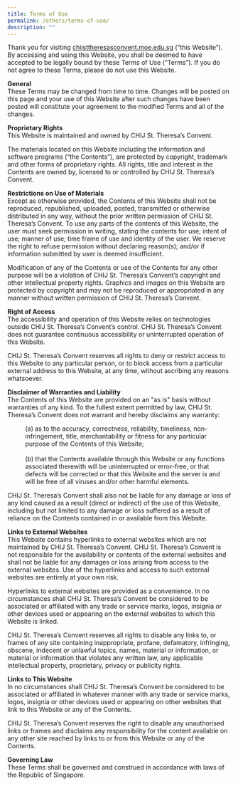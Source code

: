 ```yaml
---
title: Terms of Use
permalink: /others/terms-of-use/
description: ""
---
```

<p>Thank you for visiting&nbsp;<a href="https://chijsttheresasconvent.moe.edu.sg/" target="">chijsttheresasconvent.moe.edu.sg</a>&nbsp;(&ldquo;this Website&rdquo;). By accessing and using this Website, you shall be deemed to have accepted to be legally bound by these Terms of Use (&ldquo;Terms&rdquo;). If you do not agree to these Terms, please do not use this Website.</p>
<p><strong>General<br /></strong>These Terms may be changed from time to time. Changes will be posted on this page and your use of this Website after such changes have been posted will constitute your agreement to the modified Terms and all of the changes.</p>
<p><strong>Proprietary Rights<br /></strong>This Website is maintained and owned by CHIJ St. Theresa&rsquo;s Convent.</p>
<p>The materials located on this Website including the information and software programs (&ldquo;the Contents&rdquo;), are protected by copyright, trademark and other forms of proprietary rights. All rights, title and interest in the Contents are owned by, licensed to or controlled by CHIJ St. Theresa&rsquo;s Convent.</p>
<p><strong>Restrictions on Use of Materials<br /></strong>Except as otherwise provided, the Contents of this Website shall not be reproduced, republished, uploaded, posted, transmitted or otherwise distributed in any way, without the prior written permission of CHIJ St. Theresa&rsquo;s Convent. To use any parts of the contents of this Website, the user must seek permission in writing, stating the contents for use; intent of use; manner of use; time frame of use and identity of the user. We reserve the right to refuse permission without declaring reason(s); and/or if information submitted by user is deemed insufficient.&nbsp;</p>
<p>Modification of any of the Contents or use of the Contents for any other purpose will be a violation of CHIJ St. Theresa&rsquo;s Convent&rsquo;s copyright and other intellectual property rights. Graphics and images on this Website are protected by copyright and may not be reproduced or appropriated in any manner without written permission of CHIJ St. Theresa&rsquo;s Convent.</p>
<p><strong>Right of Access<br /></strong>The accessibility and operation of this Website relies on technologies outside CHIJ St. Theresa&rsquo;s Convent&rsquo;s control. CHIJ St. Theresa&rsquo;s Convent does not guarantee continuous accessibility or uninterrupted operation of this Website.&nbsp;</p>
<p>CHIJ St. Theresa&rsquo;s Convent reserves all rights to deny or restrict access to this Website to any particular person, or to block access from a particular external address to this Website, at any time, without ascribing any reasons whatsoever.</p>
<p><strong>Disclaimer of Warranties and Liability<br /></strong>The Contents of this Website are provided on an "as is" basis without warranties of any kind. To the fullest extent permitted by law, CHIJ St. Theresa&rsquo;s Convent does not warrant and hereby disclaims any warranty:&nbsp;</p>
<div style="padding-left: 40px;">(a) as to the accuracy, correctness, reliability, timeliness, non-infringement, title, merchantability or fitness for any particular purpose of the Contents of this Website;</div>
<div style="padding-left: 40px;">&nbsp;</div>
<div style="padding-left: 40px;">(b) that the Contents available through this Website or any functions associated therewith will be uninterrupted or error-free, or that defects will be corrected or that this Website and the server is and will be free of all viruses and/or other harmful elements.&nbsp;</div>
<p>CHIJ St. Theresa&rsquo;s Convent shall also not be liable for any damage or loss of any kind caused as a result (direct or indirect) of the use of this Website, including but not limited to any damage or loss suffered as a result of reliance on the Contents contained in or available from this Website.</p>
<p><strong>Links to External Websites<br /></strong>This Website contains hyperlinks to external websites which are not maintained by CHIJ St. Theresa&rsquo;s Convent. CHIJ St. Theresa&rsquo;s Convent is not responsible for the availability or contents of the external websites and shall not be liable for any damages or loss arising from access to the external websites. Use of the hyperlinks and access to such external websites are entirely at your own risk.&nbsp;</p>
<p>Hyperlinks to external websites are provided as a convenience. In no circumstances shall CHIJ St. Theresa&rsquo;s Convent be considered to be associated or affiliated with any trade or service marks, logos, insignia or other devices used or appearing on the external websites to which this Website is linked.&nbsp;</p>
<p>CHIJ St. Theresa&rsquo;s Convent reserves all rights to disable any links to, or frames of any site containing inappropriate, profane, defamatory, infringing, obscene, indecent or unlawful topics, names, material or information, or material or information that violates any written law, any applicable intellectual property, proprietary, privacy or publicity rights.</p>
<p><strong>Links to This Website<br /></strong>In no circumstances shall CHIJ St. Theresa&rsquo;s Convent be considered to be associated or affiliated in whatever manner with any trade or service marks, logos, insignia or other devices used or appearing on other websites that link to this Website or any of the Contents.&nbsp;</p>
<p>CHIJ St. Theresa&rsquo;s Convent reserves the right to disable any unauthorised links or frames and disclaims any responsibility for the content available on any other site reached by links to or from this Website or any of the Contents.</p>
<p><strong>Governing Law<br /></strong>These Terms shall be governed and construed in accordance with laws of the Republic of Singapore.</p>